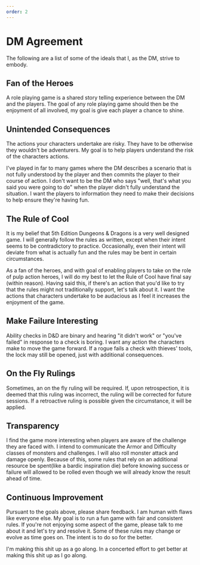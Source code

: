 ```yaml
---
order: 2
---
```


# DM Agreement

The following are a list of some of the ideals that I, as the DM, strive to embody.

## Fan of the Heroes

A role playing game is a shared story telling experience between the DM and the players. The goal of any role playing game should then be the enjoyment of all involved, my goal is give each player a chance to shine.

## Unintended Consequences

The actions your characters undertake are risky. They have to be otherwise they wouldn't be adventurers. My goal is to help players understand the risk of the characters actions.

I've played in far to many games where the DM describes a scenario that is not fully understood by the player and then commits the player to their course of action. I don't want to be the DM who says "well, that's what you said you were going to do" when the player didn't fully understand the situation. I want the players to information they need to make their decisions to help ensure they're having fun.

## The Rule of Cool

It is my belief that 5th Edition Dungeons & Dragons is a very well designed game. I will generally follow the rules as written, except when their intent seems to be contradictory to practice. Occasionally, even their intent will deviate from what is actually fun and the rules may be bent in certain circumstances.

As a fan of the heroes, and with goal of enabling players to take on the role of pulp action heroes, I will do my best to let the Rule of Cool have final say (within reason). Having said this, if there's an action that you'd like to try that the rules might not traditionally support, let's talk about it. I want the actions that characters undertake to be audacious as I feel it increases the enjoyment of the game.

## Make Failure Interesting

Ability checks in D&D are binary and hearing "it didn't work" or "you've failed" in response to a check is boring. I want any action the characters make to move the game forward. If a rogue fails a check with thieves' tools, the lock may still be opened, just with additional consequences.

## On the Fly Rulings

Sometimes, an on the fly ruling will be required. If, upon retrospection, it is deemed that this ruling was incorrect, the ruling will be corrected for future sessions. If a retroactive ruling is possible given the circumstance, it will be applied.

## Transparency

I find the game more interesting when players are aware of the challenge they are faced with. I intend to communicate the Armor and Difficulty classes of monsters and challenges. I will also roll monster attack and damage openly. Because of this, some rules that rely on an additional resource be spent(like a bardic inspiration die) before knowing success or failure will allowed to be rolled even though we will already know the result ahead of time.

## Continuous Improvement

Pursuant to the goals above, please share feedback. I am human with flaws like everyone else. My goal is to run a fun game with fair and consistent rules. If you're not enjoying some aspect of the game, please talk to me about it and let's try and resolve it. Some of these rules may change or evolve as time goes on. The intent is to do so for the better.

I'm making this shit up as a go along. In a concerted effort to get better at making this shit up as I go along.
